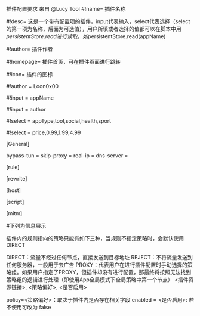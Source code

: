   插件配置要求   来自  @Lucy Tool
#!name= 插件名称

#!desc= 这是一个带有配置项的插件，input代表输入，select代表选择（select的第一项为名称，后面为可选值），用户所填或者选择的值都可以在脚本中用$persistentStore.read进行读取，如$persistentStore.read(appName)

#!author= 插件作者

#!homepage= 插件首页，可在插件页面进行跳转

#!icon= 插件的图标

#!author = Loon0x00

#!input = appName

#!input = author

#!select = appType,tool,social,health,sport

#!select = price,0.99,1.99,4.99


[General]

bypass-tun =
skip-proxy =
real-ip =
dns-server =

[rule]

[rewrite]

[host]

[script]

[mitm]


#下列为信息展示

插件内的规则指向的策略只能有如下三种，当规则不指定策略时，会默认使用DIRECT

DIRECT：流量不经过任何节点，直接发送到目标地址
REJECT：不将流量发送到任何服务器，一般用于去广告
PROXY：代表用户在进行插件配置时手动选择的策略组。如果用户指定了PROXY，但插件却没有进行配置，那最终将按照无法找到策略组的逻辑进行处理（即使用App全局模式下全局策略中第一个节点）
<插件资源链接>, <策略偏好>, <是否启用>

policy=<策略偏好>：取决于插件内是否存在相关字段
enabled = <是否启用>: 若不使用可改为 false
